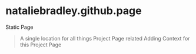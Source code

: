 # nataliebradley.github.page
Static Page
>A single location for all things Project Page related
Adding Context for this Project Page
